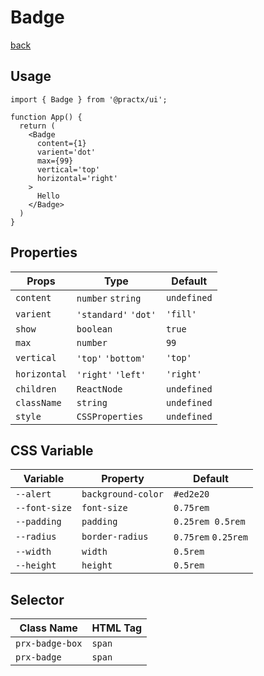 # Badge
[back](./index.md)

## Usage
```tsx
import { Badge } from '@practx/ui';

function App() {
  return (
    <Badge
      content={1}
      varient='dot'
      max={99}
      vertical='top'
      horizontal='right'
    >
      Hello
    </Badge>
  )
}
```

## Properties
| Props        | Type                 | Default     |
|--------------|----------------------|-------------|
| `content`    | `number` `string`    | `undefined` |
| `varient`    | `'standard'` `'dot'` | `'fill'`    |
| `show`       | `boolean`            | `true`      |
| `max`        | `number`             | `99`        |
| `vertical`   | `'top'` `'bottom'`   | `'top'`     |
| `horizontal` | `'right'` `'left'`   | `'right'`   |
| `children`   | `ReactNode`          | `undefined` |
| `className`  | `string`             | `undefined` |
| `style`      | `CSSProperties`      | `undefined` |

## CSS Variable
| Variable      | Property           | Default             |
|---------------|--------------------|---------------------|
| `--alert`     | `background-color` | `#ed2e20`           |
| `--font-size` | `font-size`        | `0.75rem`           |
| `--padding`   | `padding`          | `0.25rem 0.5rem`    |
| `--radius`    | `border-radius`    | `0.75rem` `0.25rem` |
| `--width`     | `width`            | `0.5rem`            |
| `--height`    | `height`           | `0.5rem`            |

## Selector
| Class Name       | HTML Tag |
|------------------|----------|
| `prx-badge-box`  | `span`   |
| `prx-badge`      | `span`   |

